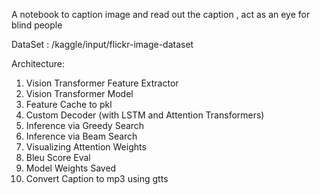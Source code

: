 A notebook to caption image and read out the caption , act as an eye for blind people

DataSet :  /kaggle/input/flickr-image-dataset

Architecture:

1. Vision Transformer Feature Extractor 
2. Vision Transformer Model
3. Feature Cache to pkl
4. Custom Decoder (with LSTM and Attention Transformers)
5. Inference via Greedy Search
6. Inference via Beam Search
7. Visualizing Attention Weights
8. Bleu Score Eval
9. Model Weights Saved
10. Convert Caption to mp3 using gtts


